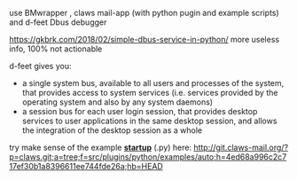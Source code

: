 use BMwrapper , claws mail-app (with python pugin and example scripts) and d-feet Dbus debugger 

https://gkbrk.com/2018/02/simple-dbus-service-in-python/  more useless info, 100% not actionable

d-feet gives you:


* a single system bus, available to all users and processes of the system, that provides access to system services (i.e. services provided by the operating system and also by any system daemons)
* a session bus for each user login session, that provides desktop services to user applications in the same desktop session, and allows the integration of the desktop session as a whole

try make sense of the example **[startup](http://git.claws-mail.org/?p=claws.git;a=blob_plain;f=src/plugins/python/examples/auto/startup;hb=HEAD)** (.py) here: http://git.claws-mail.org/?p=claws.git;a=tree;f=src/plugins/python/examples/auto;h=4ed68a996c2c717ef30b1a8396611ee744fde26a;hb=HEAD